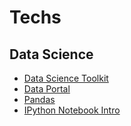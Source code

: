 # Techs

## Data Science

- [Data Science Toolkit](http://www.datasciencetoolkit.org)
- [Data Portal](http://ckan.org)
- [Pandas](http://pandas.pydata.org)
- [IPython Notebook Intro](http://www.youtube.com/watch?feature=player_embedded&v=iwVvqwLDsJo)
